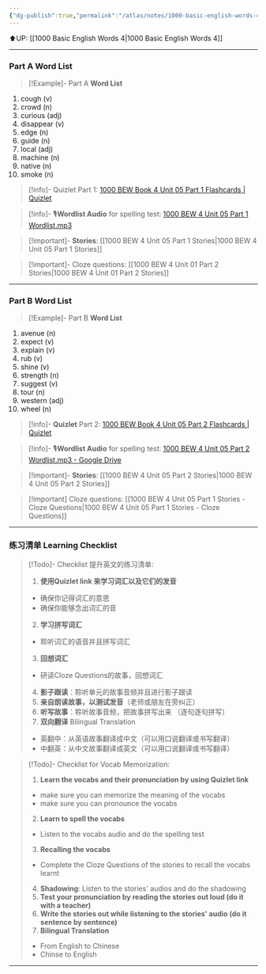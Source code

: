```yaml
---
{"dg-publish":true,"permalink":"/atlas/notes/1000-basic-english-words-4-unit-05/"}
---
```


⬆️UP: [[1000 Basic English Words 4\|1000 Basic English Words 4]]

---
### Part A Word List

> [!Example]- Part A **Word List**

1. cough (v)
2. crowd (n)
3. curious (adj)
4. disappear (v)
5. edge (n)
6. guide (n)
7. local (adj)
8. machine (n)
9. native (n)
10. smoke (n)

> [!info]- Quizlet Part 1: [1000 BEW Book 4 Unit 05 Part 1 Flashcards | Quizlet]()

> [!info]- 🎙️**Wordlist Audio** for spelling test: [1000 BEW 4 Unit 05 Part 1 Wordlist.mp3]()

> [!important]- **Stories**: [[1000 BEW 4 Unit 05 Part 1 Stories\|1000 BEW 4 Unit 05 Part 1 Stories]]

> [!important]- Cloze questions: [[1000 BEW 4 Unit 01 Part 2 Stories\|1000 BEW 4 Unit 01 Part 2 Stories]]

 ---
### Part B Word List

> [!Example]- Part B **Word List**

1. avenue (n)
2. expect (v)
3. explain (v)
4. rub (v)
5. shine (v)
6. strength (n)
7. suggest (v)
8. tour (n)
9. western (adj)
10. wheel (n)

> [!info]- **Quizlet** Part 2: [1000 BEW Book 4 Unit 05 Part 2 Flashcards | Quizlet]()

> [!info]- 🎙️**Wordlist Audio** for spelling test: [1000 BEW 4 Unit 05 Part 2 Wordlist.mp3 - Google Drive]()

> [!important]- **Stories**: [[1000 BEW 4 Unit 05 Part 2 Stories\|1000 BEW 4 Unit 05 Part 2 Stories]]

> [!important] Cloze questions: [[1000 BEW 4 Unit 05 Part 1 Stories - Cloze Questions\|1000 BEW 4 Unit 05 Part 1 Stories - Cloze Questions]]

---
### 练习清单 Learning Checklist

> [!Todo]- Checklist 提升英文的练习清单:
> 1. **使用Quizlet link 来学习词汇以及它们的发音** 
>	- 确保你记得词汇的意思 
>	- 确保你能够念出词汇的音 
> 2. **学习拼写词汇** 
>	- 聆听词汇的语音并且拼写词汇 
> 3. **回想词汇**
>	- 研读Cloze Questions的故事，回想词汇 
> 4. **影子跟读**：聆听单元的故事音频并且进行影子跟读 
> 5. **亲自朗读故事，以测试发音**（老师或朋友在旁纠正）
> 6. **听写故事**：聆听故事音频，把故事拼写出来 （逐句逐句拼写）
> 7. **双向翻译** Bilingual Translation 
>	- 英翻中：从英语故事翻译成中文（可以用口说翻译或书写翻译）
>	- 中翻英：从中文故事翻译成英文（可以用口说翻译或书写翻译）

> [!Todo]- Checklist for Vocab Memorization:
> 
> 1. **Learn the vocabs and their pronunciation by using Quizlet link**
>	- make sure you can memorize the meaning of the vocabs
>	- make sure you can pronounce the vocabs
> 2. **Learn to spell the vocabs**
>	- Listen to the vocabs audio and do the spelling test
> 3. **Recalling the vocabs**
>	- Complete the Cloze Questions of the stories to recall the vocabs learnt
> 4. **Shadowing**: Listen to the stories' audios and do the shadowing
> 5. **Test your pronunciation by reading the stories out loud (do it with a teacher)**
> 6. **Write the stories out while listening to the stories' audio (do it sentence by sentence)**
> 7. **Bilingual Translation** 
> 	- From English to Chinese
> 	- Chinse to English

---
